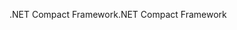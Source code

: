<span data-ttu-id="2180d-101">.NET Compact Framework</span><span class="sxs-lookup"><span data-stu-id="2180d-101">.NET Compact Framework</span></span>